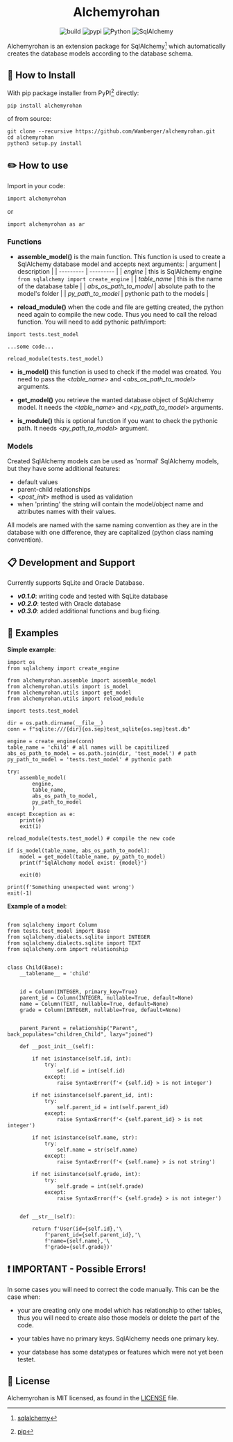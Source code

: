 

<h1 align="center">
    Alchemyrohan
</h1>

<p align="center">
<img src="https://img.shields.io/badge/build-passing-green" alt="build">
  <img src="https://img.shields.io/badge/pypi-v22.0.3-yellow" alt="pypi">
  <img src="https://img.shields.io/badge/python-3.9_|_3.10_|_3.11-blue" alt="Python">
  <img src="https://img.shields.io/badge/SqlAlchemy-2.0-red" alt="SqlAlchemy">
</p>


Alchemyrohan is an extension package for SqlAlchemy[^1] which automatically creates the database models according to the database schema.
[^1]: [sqlalchemy](https://www.sqlalchemy.org/)


## 🔧 How to Install

With pip package installer from PyPI[^2] directly:
[^2]: [pip](https://pypi.org/project/pip/)

```
pip install alchemyrohan
```

of from source:
```
git clone --recursive https://github.com/Wamberger/alchemyrohan.git
cd alchemyrohan
python3 setup.py install
```

## ✏️ How to use

Import in your code:

`import alchemyrohan` 

or 

`import alchemyrohan as ar`

### Functions

- **assemble_model()** 
is the main function. This function is used to create a SqlAlchemy database model and accepts next arguments:
    | argument | description |
    | --------- | --------- |
    | *engine* | this is SqlAlchemy engine  `from sqlalchemy import create_engine` |
    | *table_name* | this is the name of the database table |
    | *abs_os_path_to_model* | absolute path to the model's folder |
    | *py_path_to_model* | pythonic path to the models |

- **reload_module()** when the code and file are getting created, the python need again to compile the new code. Thus you need to call the reload function. You will need to add pythonic path/import: 
```
import tests.test_model

...some code...

reload_module(tests.test_model)
```
- **is_model()** this function is used to check if the model was created. You need to pass the <*table_name*> and <*abs_os_path_to_model*> arguments.

- **get_model()** you retrieve the wanted database object of SqlAlchemy model. It needs the <*table_name*> and <*py_path_to_model*> arguments.

- **is_module()** this is optional function if you want to check the pythonic path. It needs <*py_path_to_model*> argument.

### Models

Created SqlAlchemy models can be used as 'normal' SqlAlchemy models, but they have some additional features:
- default values
- parent-child relationships
- <*_post_init_*> method is used as validation
- when 'printing' the string will contain the model/object name and attributes names with their values.

All models are named with the same naming convention as they are in the database with one difference, they are capitalized (python class naming convention).


## 📋 Development and Support

Currently supports SqLite and Oracle Database.

* ***v0.1.0***: writing code and tested with SqLite database  
* ***v0.2.0***: tested with Oracle database
* ***v0.3.0***: added additional functions and bug fixing.


## 📝 Examples

**Simple example**:
```
import os
from sqlalchemy import create_engine

from alchemyrohan.assemble import assemble_model
from alchemyrohan.utils import is_model
from alchemyrohan.utils import get_model
from alchemyrohan.utils import reload_module

import tests.test_model

dir = os.path.dirname(__file__)
conn = f"sqlite:///{dir}{os.sep}test_sqlite{os.sep}test.db"

engine = create_engine(conn)
table_name = 'child' # all names will be capitilized
abs_os_path_to_model = os.path.join(dir, 'test_model') # path
py_path_to_model = 'tests.test_model' # pythonic path

try:
    assemble_model(
        engine, 
        table_name, 
        abs_os_path_to_model,
        py_path_to_model
        )
except Exception as e:
    print(e)
    exit(1)

reload_module(tests.test_model) # compile the new code

if is_model(table_name, abs_os_path_to_model):
    model = get_model(table_name, py_path_to_model)
    print(f'SqlAlchemy model exist: {model}')
    
    exit(0)

print(f'Something unexpected went wrong')
exit(-1)
```

**Example of a model**:
```

from sqlalchemy import Column
from tests.test_model import Base
from sqlalchemy.dialects.sqlite import INTEGER
from sqlalchemy.dialects.sqlite import TEXT
from sqlalchemy.orm import relationship


class Child(Base):
    __tablename__ = 'child'


    id = Column(INTEGER, primary_key=True)
    parent_id = Column(INTEGER, nullable=True, default=None)
    name = Column(TEXT, nullable=True, default=None)
    grade = Column(INTEGER, nullable=True, default=None)


    parent_Parent = relationship("Parent", back_populates="children_Child", lazy="joined")

    def __post_init__(self):

        if not isinstance(self.id, int):
            try:
                self.id = int(self.id)
            except:
                raise SyntaxError(f'< {self.id} > is not integer')
        
        if not isinstance(self.parent_id, int):
            try:
                self.parent_id = int(self.parent_id)
            except:
                raise SyntaxError(f'< {self.parent_id} > is not integer')
        
        if not isinstance(self.name, str):
            try:
                self.name = str(self.name)
            except:
                raise SyntaxError(f'< {self.name} > is not string')
        
        if not isinstance(self.grade, int):
            try:
                self.grade = int(self.grade)
            except:
                raise SyntaxError(f'< {self.grade} > is not integer')
        
    
    def __str__(self):

        return f'User(id={self.id},'\
			f'parent_id={self.parent_id},'\
			f'name={self.name},'\
			f'grade={self.grade})'
```


## ❗ IMPORTANT - Possible Errors!

In some cases you will need to correct the code manually. 
This can be the case when:

- your are creating only one model which has relationship to other tables, thus you will need to create also those models or delete the part of the code.

- your tables have no primary keys. SqlAlchemy needs one primary key.

- your database has some datatypes or features which were not yet been testet.

## 📄 License

Alchemyrohan is MIT licensed, as found in the [LICENSE][1] file.

[1]: https://github.com/Wamberger/alchemyrohan/blob/master/LICENSE